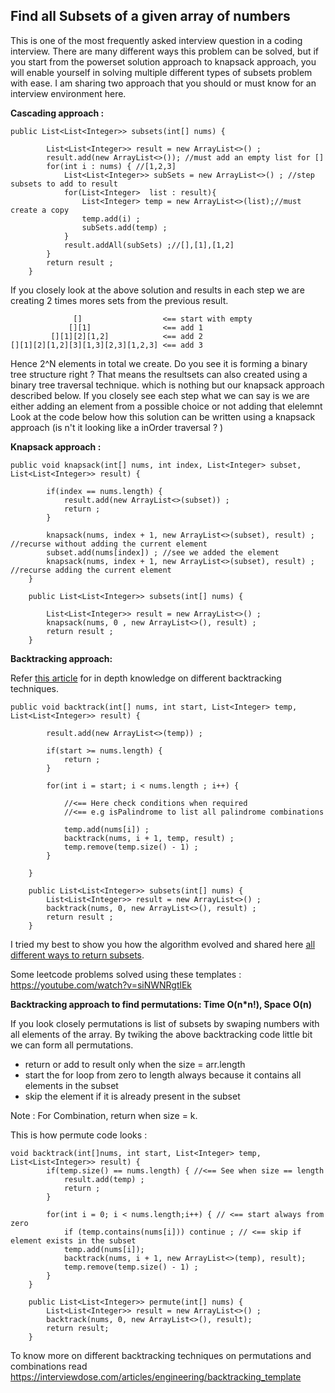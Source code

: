 ## Find all Subsets of a given array of numbers

This is one of the most frequently asked interview question in a coding interview.
There are many different ways this problem can be solved, but if you start from the powerset solution approach to knapsack approach, 
you will enable yourself in solving multiple different types of subsets problem with ease.
I am sharing two approach that you should or must know for an interview environment here. 

**Cascading approach :**

```
public List<List<Integer>> subsets(int[] nums) {

        List<List<Integer>> result = new ArrayList<>() ;
        result.add(new ArrayList<>()); //must add an empty list for []
        for(int i : nums) { //[1,2,3]
            List<List<Integer>> subSets = new ArrayList<>() ; //step subsets to add to result
            for(List<Integer>  list : result){
                List<Integer> temp = new ArrayList<>(list);//must create a copy
                temp.add(i) ;
                subSets.add(temp) ;
            }
            result.addAll(subSets) ;//[],[1],[1,2]
        }
        return result ;
    }
```

If you closely look at the above solution and results in each step we are creating 2 times mores sets from the previous result.
```
              []                  <== start with empty
             [][1]                <== add 1
         [][1][2][1,2]            <== add 2
[][1][2][1,2][3][1,3][2,3][1,2,3] <== add 3
```
Hence 2^N elements in total we create. Do you see it is forming a binary tree structure right ?
That means the resultsets can also created using a binary tree traversal technique. which is nothing but our knapsack approach described below.
If you closely see each step what we can say is we are either adding an element from a possible choice or not adding that elelemnt
Look at the code below how this solution can be written using a knapsack approach (is n't it looking like a inOrder traversal ? ) 

**Knapsack approach :**
```
public void knapsack(int[] nums, int index, List<Integer> subset, List<List<Integer>> result) {

        if(index == nums.length) {
            result.add(new ArrayList<>(subset)) ;
            return ;
        }

        knapsack(nums, index + 1, new ArrayList<>(subset), result) ; //recurse without adding the current element
        subset.add(nums[index]) ; //see we added the element
        knapsack(nums, index + 1, new ArrayList<>(subset), result) ; //recurse adding the current element
    }

    public List<List<Integer>> subsets(int[] nums) {

        List<List<Integer>> result = new ArrayList<>() ;
        knapsack(nums, 0 , new ArrayList<>(), result) ;
        return result ;
    }
```

**Backtracking approach:**

Refer [this article](https://interviewdose.com/i/articles/engineering/backtracking_template.md) for in depth knowledge on different backtracking techniques.

```
public void backtrack(int[] nums, int start, List<Integer> temp, List<List<Integer>> result) {

        result.add(new ArrayList<>(temp)) ;
        
        if(start >= nums.length) {
            return ;
        }

        for(int i = start; i < nums.length ; i++) {

            //<== Here check conditions when required
            //<== e.g isPalindrome to list all palindrome combinations

            temp.add(nums[i]) ;
            backtrack(nums, i + 1, temp, result) ;
            temp.remove(temp.size() - 1) ;
        }
        
    }

    public List<List<Integer>> subsets(int[] nums) {
        List<List<Integer>> result = new ArrayList<>() ;
        backtrack(nums, 0, new ArrayList<>(), result) ;
        return result ;
    }
```

I tried my best to show you how the algorithm evolved and shared here [all different ways to return subsets](https://www.youtube.com/watch?v=-UhqRVFnwOY).

Some leetcode problems solved using these templates : https://youtube.com/watch?v=siNWNRgtlEk

**Backtracking approach to find permutations: Time O(n*n!), Space O(n)**

If you look closely permutations is list of subsets by swaping numbers with all elements of the array.
By twiking the above backtracking code little bit we can form all permutations.
* return or add to result only when the size = arr.length
* start the for loop from zero to length always because it contains all elements in the subset
* skip the element if it is already present in the subset

Note : For Combination, return when size = k.

This is how permute code looks :

```
void backtrack(int[]nums, int start, List<Integer> temp, List<List<Integer>> result) {
        if(temp.size() == nums.length) { //<== See when size == length
            result.add(temp) ;
            return ;
        }

        for(int i = 0; i < nums.length;i++) { // <== start always from zero
            if (temp.contains(nums[i])) continue ; // <== skip if element exists in the subset
            temp.add(nums[i]);
            backtrack(nums, i + 1, new ArrayList<>(temp), result);
            temp.remove(temp.size() - 1) ;
        }
    }

    public List<List<Integer>> permute(int[] nums) {
        List<List<Integer>> result = new ArrayList<>() ;
        backtrack(nums, 0, new ArrayList<>(), result);
        return result;
    }
```

To know more on different backtracking techniques on permutations and combinations read https://interviewdose.com/articles/engineering/backtracking_template

